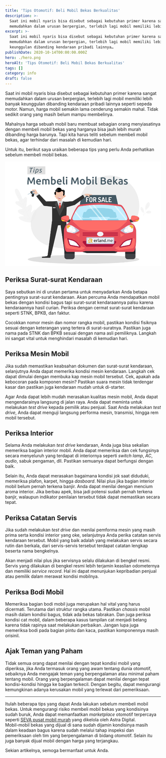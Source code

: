 ```yaml
---
title: 'Tips Otomotif: Beli Mobil Bekas Berkualitas'
description: >-
  Saat ini mobil nyaris bisa disebut sebagai kebutuhan primer karena sangat
  memudahkan dalam urusan berpergian, terlebih lagi mobil memiliki lebih banyak…
excerpt: >-
  Saat ini mobil nyaris bisa disebut sebagai kebutuhan primer karena sangat
  memudahkan dalam urusan berpergian, terlebih lagi mobil memiliki lebih banyak
  keunggulan dibanding kendaraan pribadi lainnya…
publishDate: 2020-10-14T00:00:00.000Z
hero: ./hero.png
heroAlt: 'Tips Otomotif: Beli Mobil Bekas Berkualitas'
tags: []
category: info
draft: false
---
```


Saat ini mobil nyaris bisa disebut sebagai kebutuhan primer karena sangat memudahkan dalam urusan berpergian, terlebih lagi mobil memiliki lebih banyak keunggulan dibanding kendaraan pribadi lainnya seperti sepeda motor. Namun, harga mobil semakin lama cenderung semakin mahal. Tidak sedikit orang yang masih belum mampu membelinya.

Mahalnya harga sebuah mobil baru membuat sebagian orang menyiasatinya dengan membeli mobil bekas yang harganya bisa jauh lebih murah dibanding harga barunya. Tapi kita harus teliti sebelum membeli mobil bekas, agar terhindar dari masalah di kemudian hari.

Untuk itu, berikut saya uraikan beberapa tips yang perlu Anda perhatikan sebelum membeli mobil bekas.

![Tips Membeli Mobil Bekas](./images/tips-membeli-mobil-bekas.jpg)

## Periksa Surat-surat Kendaraan

Saya sebutkan ini di urutan pertama untuk menyadarkan Anda betapa pentingnya surat-surat kendaraan. Akan percuma Anda mendapatkan mobil bekas dengan kondisi bagus tapi surat-surat kendaraannya palsu karena kendaraannya hasil curian. Periksa dengan cermat surat-surat kendaraan seperti STNK, BPKB, dan faktur.

Cocokkan nomor mesin dan nomor rangka mobil, pastikan kondisi fisiknya sesuai dengan keterangan yang tertera di surat-suratnya. Pastikan juga nama pada STNK dan BPKB sesuai dengan nama asli pemiliknya. Langkah ini sangat vital untuk menghindari masalah di kemudian hari.

## Periksa Mesin Mobil

Jika sudah memastikan keabsahan dokumen dan surat-surat kendaraan, selanjutnya Anda dapat memerika kondisi mesin kendaraan. Langkah cek dapat dimulai dengan membuka kap mesin mobil tersebut. Cek, apakah ada kebocoran pada komponen mesin? Pastikan suara mesin tidak terdengar kasar dan pastikan juga kendaraan mudah untuk di-starter.

Agar Anda dapat lebih mudah merasakan kualitas mesin mobil, Anda dapat mengendarainya langsung di jalan raya. Anda dapat meminta untuk melakukan _test drive_ kepada pemilik atau penjual. Saat Anda melakukan _test drive_, Anda dapat menguji langsung performa mesin, transmisi, hingga rem mobil tersebut.

## Periksa Interior

Selama Anda melakukan _test drive_ kendaraan, Anda juga bisa sekalian memeriksa bagian interior mobil. Anda dapat memeriksa dan cek fungsinya secara menyeluruh yang terdapat di interiornya seperti _switch lamp_, _AC_, _audio_, sabuk pengaman, dll. Pastikan semuanya dapat berfungsi dengan baik.

Selain itu, Anda dapat merasakan bagaimana kondisi jok saat diduduki, memeriksa plafon, karpet, hingga _dasboard_. Nilai plus jika bagian interior mobil belum pernah terkena banjir. Anda dapat menilai dengan mencium aroma interior. Jika berbau apek, bisa jadi potensi sudah pernah terkena banjir, walaupun indikator penilaian tersebut tidak dapat memastikan secara tepat.

## Periksa Catatan Servis

Jika sudah melakukan _test drive_ dan menilai pemforma mesin yang masih prima serta kondisi interior yang oke, selanjutnya Anda perika catatan servis kendaraan tersebut. Mobil yang baik adalah yang melakukan servis secara rutin dan berkala, dari servis-servis tersebut terdapat catatan lengkap beserta nama bengkelnya.

Akan menjadi nilai plus jika servisnya selalu dilakukan di bengkel resmi. Servis yang dilakukan di bengkel resmi lebih terjamin keaslian odometernya dan memiliki _service record_. Hal ini dapat menunjukan kepribadian penjual atau pemilik dalam merawat kondisi mobilnya.

## Periksa Bodi Mobil

Memeriksa bagian bodi mobil juga merupakan hal vital yang harus dicermati. Terutama dari struktur rangka utama. Pastikan _chassis_ mobil masih dalam kondisi bagus, tidak ada bekas tabrakan. Dan juga periksa kondisi cat mobil, dalam beberapa kasus tampilan cat menjadi belang karena tidak rapinya saat melakukan perbaikan. Jangan lupa juga memeriksa bodi pada bagian pintu dan kaca, pastikan komponennya masih orisinil.

## Ajak Teman yang Paham

Tidak semua orang dapat menilai dengan tepat kondisi mobil yang diperiksa, jika Anda termasuk orang yang awam tentang dunia otomotif, sebaiknya Anda mengajak teman yang berpengalaman atau minimal paham tentang mobil. Orang yang berpengalaman dapat menilai dengan tepat kondisi-kondisi hingga ke bagian terkecil. Dengan begitu, dapat mengurangi kemungkinan adanya kerusakan mobil yang terlewat dari pemeriksaan.

* * *

Itulah beberapa tips yang dapat Anda lakukan sebelum membeli mobil bekas. Untuk mengurangi risiko membeli mobil bekas yang kondisinya sudah buruk, Anda dapat memanfaatkan _marketplace_ otomotif terpercaya seperti [SEVA pusat mobil murah](/blog/seva-pusat-mobil-murah/) yang dikelola oleh Astra Digital.  
Mobil-mobil bekas yang dijual di sana sudah dijamin kondisinya masih dalam keadaan bagus karena sudah melalui tahap inspeksi dan pemeriksaan oleh tim yang berpengalaman di bidang otomotif. Selain itu juga banyak dijual mobil dengan harga yang terjangkau.

Sekian artikelnya, semoga bermanfaat untuk Anda.

